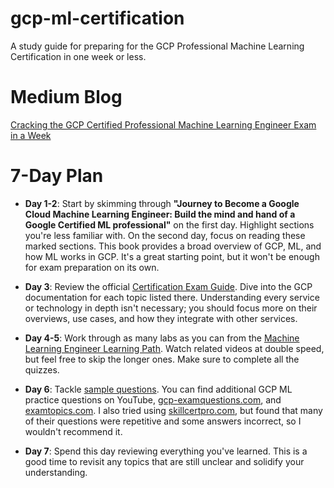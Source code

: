 # gcp-ml-certification
A study guide for preparing for the GCP Professional Machine Learning Certification in one week or less.

# Medium Blog

[Cracking the GCP Certified Professional Machine Learning Engineer Exam in a Week](https://medium.com/@furcifer/cracking-the-gcp-certified-professional-machine-learning-engineer-exam-in-a-week-966890073adf)

# 7-Day Plan

* **Day 1-2**: Start by skimming through **"Journey to Become a Google Cloud Machine Learning Engineer: Build the mind and hand of a Google Certified ML professional"** on the first day. Highlight sections you're less familiar with. On the second day, focus on reading these marked sections. This book provides a broad overview of GCP, ML, and how ML works in GCP. It's a great starting point, but it won't be enough for exam preparation on its own.
  
* **Day 3**: Review the official [Certification Exam Guide](https://cloud.google.com/learn/certification/guides/machine-learning-engineer). Dive into the GCP documentation for each topic listed there. Understanding every service or technology in depth isn't necessary; you should focus more on their overviews, use cases, and how they integrate with other services.

* **Day 4-5**: Work through as many labs as you can from the [Machine Learning Engineer Learning Path](https://www.cloudskillsboost.google/paths/17). Watch related videos at double speed, but feel free to skip the longer ones. Make sure to complete all the quizzes.

* **Day 6**: Tackle [sample questions](https://docs.google.com/forms/d/e/1FAIpQLSeYmkCANE81qSBqLW0g2X7RoskBX9yGYQu-m1TtsjMvHabGqg/viewform). You can find additional GCP ML practice questions on YouTube, [gcp-examquestions.com](https://www.gcp-examquestions.com/), and [examtopics.com](https://www.examtopics.com/). I also tried using [skillcertpro.com](https://skillcertpro.com/product/google-machine-learning-engineer-exam-questions/), but found that many of their questions were repetitive and some answers incorrect, so I wouldn't recommend it.

* **Day 7**: Spend this day reviewing everything you've learned. This is a good time to revisit any topics that are still unclear and solidify your understanding.

